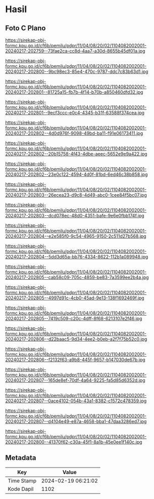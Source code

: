# Hasil

## Foto C Plano

https://sirekap-obj-formc.kpu.go.id/cf6b/pemilu/pdpr/11/04/08/20/02/1104082002001-20240217-202759--73fae2ca-cc8d-4aa7-a30d-8655b45df01a.jpg

https://sirekap-obj-formc.kpu.go.id/cf6b/pemilu/pdpr/11/04/08/20/02/1104082002001-20240217-202800--9bc98ec3-85e4-470c-9787-ddc7c83b63d1.jpg

https://sirekap-obj-formc.kpu.go.id/cf6b/pemilu/pdpr/11/04/08/20/02/1104082002001-20240217-202801--81725a15-fb7b-4f14-b70b-a850460dfd32.jpg

https://sirekap-obj-formc.kpu.go.id/cf6b/pemilu/pdpr/11/04/08/20/02/1104082002001-20240217-202801--9ecf3ccc-e0c4-4345-b31f-63588f374cea.jpg

https://sirekap-obj-formc.kpu.go.id/cf6b/pemilu/pdpr/11/04/08/20/02/1104082002001-20240217-202802--4d0d976f-9098-49bd-ba11-f91e06173411.jpg

https://sirekap-obj-formc.kpu.go.id/cf6b/pemilu/pdpr/11/04/08/20/02/1104082002001-20240217-202802--20b15758-4f43-4dbe-aeec-5652e9e9a422.jpg

https://sirekap-obj-formc.kpu.go.id/cf6b/pemilu/pdpr/11/04/08/20/02/1104082002001-20240217-202802--23e0c122-4594-4d0f-81bd-6ed46c38b858.jpg

https://sirekap-obj-formc.kpu.go.id/cf6b/pemilu/pdpr/11/04/08/20/02/1104082002001-20240217-202803--26ecea23-d9c8-4d49-abc0-1cee84f5bc07.jpg

https://sirekap-obj-formc.kpu.go.id/cf6b/pemilu/pdpr/11/04/08/20/02/1104082002001-20240217-202803--dcd078ec-48d0-4351-bafe-9e6e0fbb174f.jpg

https://sirekap-obj-formc.kpu.go.id/cf6b/pemilu/pdpr/11/04/08/20/02/1104082002001-20240217-202804--e2e585f0-9c54-4965-9150-2c511d27b568.jpg

https://sirekap-obj-formc.kpu.go.id/cf6b/pemilu/pdpr/11/04/08/20/02/1104082002001-20240217-202804--5dd3d65a-bb76-4334-8622-112b1a089948.jpg

https://sirekap-obj-formc.kpu.go.id/cf6b/pemilu/pdpr/11/04/08/20/02/1104082002001-20240217-202805--cab58c09-705c-4859-be83-7a3599ee2b4a.jpg

https://sirekap-obj-formc.kpu.go.id/cf6b/pemilu/pdpr/11/04/08/20/02/1104082002001-20240217-202805--4997d91c-4cb0-45ad-9e13-138f1692469f.jpg

https://sirekap-obj-formc.kpu.go.id/cf6b/pemilu/pdpr/11/04/08/20/02/1104082002001-20240217-202805--7419c509-c20c-4dff-8f68-6213107e2f46.jpg

https://sirekap-obj-formc.kpu.go.id/cf6b/pemilu/pdpr/11/04/08/20/02/1104082002001-20240217-202806--d22baac5-9d34-4ee2-b0eb-a2f7f75b52c0.jpg

https://sirekap-obj-formc.kpu.go.id/cf6b/pemilu/pdpr/11/04/08/20/02/1104082002001-20240217-202806--f2132f63-a9b8-445f-9657-b147030de67b.jpg

https://sirekap-obj-formc.kpu.go.id/cf6b/pemilu/pdpr/11/04/08/20/02/1104082002001-20240217-202807--165de8ef-70df-4a64-9225-fa5d85d6352d.jpg

https://sirekap-obj-formc.kpu.go.id/cf6b/pemilu/pdpr/11/04/08/20/02/1104082002001-20240217-202807--0ace4102-054b-43a1-8382-c1572c478359.jpg

https://sirekap-obj-formc.kpu.go.id/cf6b/pemilu/pdpr/11/04/08/20/02/1104082002001-20240217-202807--d4104e49-e87a-4658-bba1-47daa3286ed7.jpg

https://sirekap-obj-formc.kpu.go.id/cf6b/pemilu/pdpr/11/04/08/20/02/1104082002001-20240217-202800--41370f62-c30a-45f1-8a1b-45e0ee1f140c.jpg


## Metadata

| Key        | Value               |
| ---------- | ------------------- |
| Time Stamp | 2024-02-19 06:21:02 |
| Kode Dapil | 1102                |



